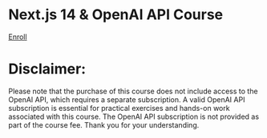 # Next.js 14 & OpenAI API Course

[Enroll](https://www.codingaddict.io/p/nextjs-openai)

# Disclaimer:

Please note that the purchase of this course does not include access to the OpenAI API, which requires a separate subscription. A valid OpenAI API subscription is essential for practical exercises and hands-on work associated with this course. The OpenAI API subscription is not provided as part of the course fee. Thank you for your understanding.